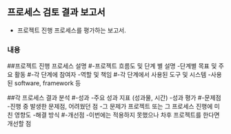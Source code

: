 ## 프로세스 검토 결과 보고서

- 프로젝트 진행 프로세스를 평가하는 보고서.

### 내용

##프로젝트 진행 프로세스 설명
#-프로젝트 흐름도 및 단계 별 설명
-단계별 목표 및 주요 활동
#-각 단계에 참여자
-역할 및 책임
#-각 단계에서 사용된 도구 및 시스템
-사용된 software, framework 등

##각 프로세스 결과 분석
#-성과
-주요 성과 지표 (성과물, 시간)
-성과 평가
#-문제점
-진행 중 발생한 문제점, 어려웠던 점
-그 문제가 프로젝트 또는 그 프로세스 진행에 미친 영향도
-해결 방식
#-개선점
-이번에는 적용하지 못했으나 차후 프로젝트를 한다면 개선할 점

